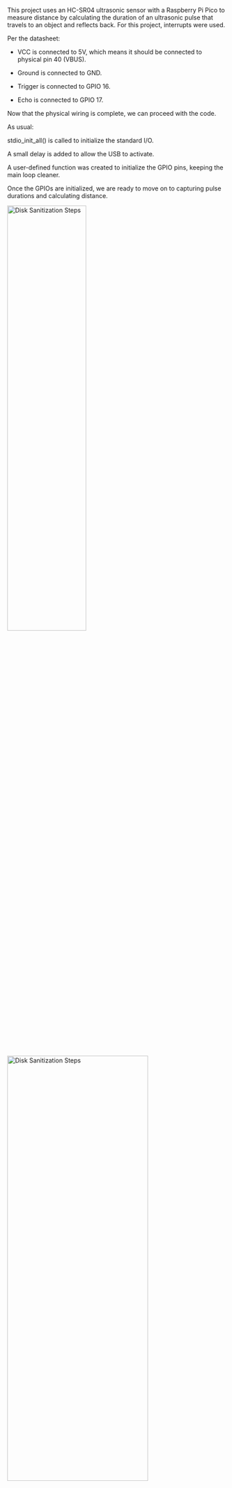 This project uses an HC-SR04 ultrasonic sensor with a Raspberry Pi Pico to measure distance by calculating the duration of an ultrasonic pulse that travels to an object and reflects back. For this project, interrupts were used.

Per the datasheet:

- VCC is connected to 5V, which means it should be connected to physical pin 40 (VBUS).

- Ground is connected to GND.

- Trigger is connected to GPIO 16.

- Echo is connected to GPIO 17.

Now that the physical wiring is complete, we can proceed with the code.

As usual:

stdio_init_all() is called to initialize the standard I/O.

A small delay is added to allow the USB to activate.

A user-defined function was created to initialize the GPIO pins, keeping the main loop cleaner.

Once the GPIOs are initialized, we are ready to move on to capturing pulse durations and calculating distance.

<img src="https://github.com/user-attachments/assets/5760a91b-6b32-41b7-bb69-5b9f742e68c4" height="50%" width="60%" alt="Disk Sanitization Steps"/>


<img src="https://github.com/user-attachments/assets/db46bcb7-247b-4d4c-82ab-eeb8d76e0158" height="50%" width="80%" alt="Disk Sanitization Steps"/>

-----

Now that everything is initialized, we can start making the ultrasonic sensor work.

Per the datasheet:

- The first step is to send a 10 µs pulse to the Trigger pin to activate the sensor.

- After sending the pulse, the sensor emits an 8-cycle burst at 40 kHz from the TX pin.

- If the sound wave hits an object and reflects back, the RX pin detects the signal, and the Echo pin goes HIGH.

- The Echo pin stays HIGH for the duration that the signal travels to the object and returns.

- The time duration between the moment Echo goes HIGH and when it goes LOW again is captured. This duration is calculated as end_time - start_time.

To convert this duration into distance in inches, the pulse duration is divided by 148.

How we do this in code is simple. First, we created a user function 
